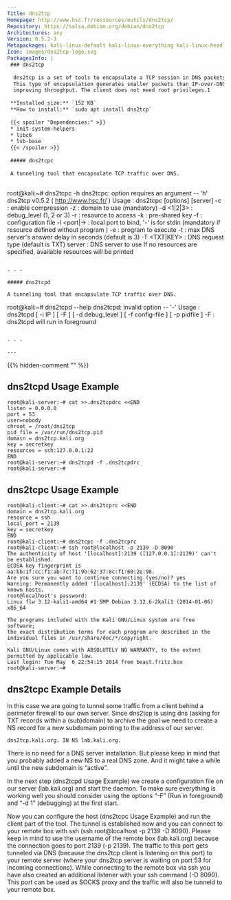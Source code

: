 ```yaml
---
Title: dns2tcp
Homepage: http://www.hsc.fr/ressources/outils/dns2tcp/
Repository: https://salsa.debian.org/debian/dns2tcp
Architectures: any
Version: 0.5.2-3
Metapackages: kali-linux-default kali-linux-everything kali-linux-headless kali-linux-large kali-tools-post-exploitation 
Icon: images/dns2tcp-logo.svg
PackagesInfo: |
 ### dns2tcp
 
  dns2tcp is a set of tools to encapsulate a TCP session in DNS packets.
  This type of encapsulation generates smaller packets than IP-over-DNS,
  improving throughput. The client does not need root privileges.1
 
 **Installed size:** `152 KB`  
 **How to install:** `sudo apt install dns2tcp`  
 
 {{< spoiler "Dependencies:" >}}
 * init-system-helpers 
 * libc6 
 * lsb-base
 {{< /spoiler >}}
 
 ##### dns2tcpc
 
 A tunneling tool that encapsulate TCP traffic over DNS.
 
 ```
 root@kali:~# dns2tcpc -h
 dns2tcpc: option requires an argument -- 'h'
 dns2tcp v0.5.2 ( http://www.hsc.fr/ )
 Usage : dns2tcpc [options] [server] 
 	-c         	: enable compression
 	-z <domain>	: domain to use (mandatory)
 	-d <1|2|3>	: debug_level (1, 2 or 3)
 	-r <resource>	: resource to access
 	-k <key>	: pre-shared key
 	-f <filename>	: configuration file
 	-l <port|->	: local port to bind, '-' is for stdin (mandatory if resource defined without program )
 	-e <program>	: program to execute
 	-t <delay>	: max DNS server's answer delay in seconds (default is 3)
 	-T <TXT|KEY>	: DNS request type (default is TXT)
 	server	: DNS server to use
 	If no resources are specified, available resources will be printed
 ```
 
 - - -
 
 ##### dns2tcpd
 
 A tunneling tool that encapsulate TCP traffic over DNS.
 
 ```
 root@kali:~# dns2tcpd --help
 dns2tcpd: invalid option -- '-'
 Usage : dns2tcpd [ -i IP ] [ -F ] [ -d debug_level ] [ -f config-file ] [ -p pidfile ]
 	 -F : dns2tcpd will run in foreground
 ```
 
 - - -
 
---
```

{{% hidden-comment "<!--Do not edit anything above this line-->" %}}

## dns2tcpd Usage Example

```
root@kali-server:~# cat >>.dns2tcpdrc <<END
listen = 0.0.0.0
port = 53
user=nobody
chroot = /root/dns2tcp
pid_file = /var/run/dns2tcp.pid
domain = dns2tcp.kali.org
key = secretkey
resources = ssh:127.0.0.1:22
END
root@kali-server:~# dns2tcpd -f .dns2tcpdrc
root@kali-server:~#
```

## dns2tcpc Usage Example

```
root@kali-client:~# cat >>.dns2tcprc <<END
domain = dns2tcp.kali.org
resource = ssh
local_port = 2139
key = secretkey
END
root@kali-client:~# dns2tcpc -f .dns2tcprc
root@kali-client:~# ssh root@localhost -p 2139 -D 8090
The authenticity of host '[localhost]:2139 ([127.0.0.1]:2139)' can't be established.
ECDSA key fingerprint is aa:bb:1f:cc:f1:ab:7c:71:9b:62:37:8c:f1:60:2e:98.
Are you sure you want to continue connecting (yes/no)? yes
Warning: Permanently added '[localhost]:2139' (ECDSA) to the list of known hosts.
root@localhost's password:
Linux flw 3.12-kali1-amd64 #1 SMP Debian 3.12.6-2kali1 (2014-01-06) x86_64

The programs included with the Kali GNU/Linux system are free software;
the exact distribution terms for each program are described in the
individual files in /usr/share/doc/*/copyright.

Kali GNU/Linux comes with ABSOLUTELY NO WARRANTY, to the extent
permitted by applicable law.
Last login: Tue May  6 22:54:15 2014 from beast.fritz.box
root@kali-server:~#
```

## dns2tcpc Example Details

In this case we are going to tunnel some traffic from a client behind a perimeter firewall to our own server. Since dns2tcp is using dns (asking for TXT records within a (sub)domain) to archive the goal we need to create a NS record for a new subdomain pointing to the address of our server.

```
dns2tcp.kali.org. IN NS lab.kali.org.
```

There is no need for a DNS server installation. But please keep in mind that you probably added a new NS to a real DNS zone. And it might take a while until the new subdomain is “active”.

In the next step (dns2tcpd Usage Example) we create a configuration file on our server (lab.kali.org) and start the daemon. To make sure everything is working well you should consider using the options “-F” (Run in foreground) and “-d 1” (debugging) at the first start.

Now you can configure the host (dns2tcpc Usage Example) and run the client part of the tool. The tunnel is established now and you can connect to your remote box with ssh (ssh root@localhost -p 2139 -D 8090). Please keep in mind to use the username of the remote box (lab.kali.org) because the connection goes to port 2139 (-p 2139). The traffic to this port gets tunneled via DNS (because the dns2tcp client is listening on this port) to your remote server (where your dns2tcp server is waiting on port 53 for incoming connections). While connecting to the remote box via ssh you have also created an additional listener with your ssh command (-D 8090). This port can be used as SOCKS proxy and the traffic will also be tunneld to your remote box.
